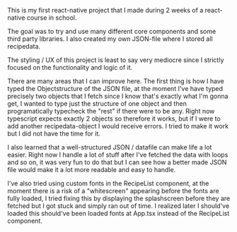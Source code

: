 This is my first react-native project that I made during 2 weeks of a react-native
course in school.

The goal was to try and use many different core components and some third party
libraries. I also created my own JSON-file where I stored all recipedata.

The styling / UX of this project is least to say very mediocre since I strictly
focused on the functionality and logic of it.

There are many areas that I can improve here. The first thing is how I have typed
the Objectstructure of the JSON file, at the moment I've have typed precisely two
objects that I fetch since I know that's exactly what I'm gonna get, I wanted to
type just the structure of one object and then programatically typecheck the "rest"
if there were to be any. Right now typescript expects exactly 2 objects so therefore
it works, but if I were to add another recipedata-object I would receive errors.
I tried to make it work but I did not have the time for it.

I also learned that a well-structured JSON / datafile can make life a lot easier.
Right now I handle a lot of stuff after I've fetched the data with loops and so on,
it was very fun to do that but I can see how a better made JSON file would make
it a lot more readable and easy to handle.

I've also tried using custom fonts in the RecipeList component, at the moment
there is a risk of a "whitescreen" appearing before the fonts are fully loaded,
I tried fixing this by displaying the splashscreen before they are fetched but
I got stuck and simply ran out of time. I realized later I should've loaded this
should've been loaded fonts at App.tsx instead of the RecipeList component.
